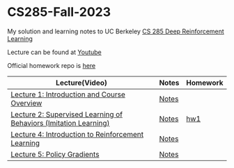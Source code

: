 # CS285-Fall-2023
My solution and learning notes to UC Berkeley [CS 285 Deep Reinforcement Learning](https://rail.eecs.berkeley.edu/deeprlcourse/)

Lecture can be found at [Youtube](https://www.youtube.com/playlist?list=PL_iWQOsE6TfVYGEGiAOMaOzzv41Jfm_Ps)

Official homework repo is [here](https://github.com/berkeleydeeprlcourse/homework_fall2023?tab=readme-ov-file)

| Lecture(Video) | Notes | Homework |
|----------|----------|----------|
| [Lecture 1: Introduction and Course Overview](https://www.youtube.com/watch?v=SupFHGbytvA&list=PL_iWQOsE6TfVYGEGiAOMaOzzv41Jfm_Ps&index=1&t=9s) | [Notes](https://github.com/ZisenShao/CS285-Fall-2023/blob/main/lecture1/Lecture%201%20Introduction%20and%20Course%20Overview/Lecture%201%20Introduction%20and%20Course%20Overview%2094e40da90fda400e9750aca4241b7e67.md) |  |
| [Lecture 2: Supervised Learning of Behaviors (Imitation Learning)](https://www.youtube.com/watch?v=tbLaFtYpWWU&list=PL_iWQOsE6TfVYGEGiAOMaOzzv41Jfm_Ps&index=4) | [Notes](https://github.com/ZisenShao/CS285-Fall-2023/blob/main/lecture2/Lecture%202%20Supervised%20Learning%20of%20Behaviors%20%26%20Imitation%20Learning/Lecture%202%20Supervised%20Learning%20of%20Behaviors%20%26%20Imita%2087c7b325e13a4c898cc40d07482cec76.md) | [hw1](https://github.com/ZisenShao/CS285-Fall-2023/tree/main/homework/hw1) |
| [Lecture 4: Introduction to Reinforcement Learning](https://www.youtube.com/watch?v=jds0Wh9jTvE&list=PL_iWQOsE6TfVYGEGiAOMaOzzv41Jfm_Ps&index=9) | [Notes](https://github.com/ZisenShao/CS285-Fall-2023/blob/main/lecture4/Lecture%204%20Introduction%20to%20Reinforcement%20Learning/Lecture%204%20Introduction%20to%20Reinforcement%20Learning%207247b7a08797403c9969e6af0394a838.md) | |
| [Lecture 5: Policy Gradients](https://www.youtube.com/watch?v=GKoKNYaBvM0&list=PL_iWQOsE6TfVYGEGiAOMaOzzv41Jfm_Ps&index=15) | [Notes](https://github.com/ZisenShao/CS285-Fall-2023/tree/main/lecture5) | |
